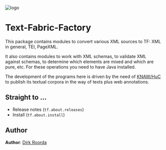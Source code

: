 ![logo](images/tf.png)

# Text-Fabric-Factory

This package contains modules to convert various XML sources to TF:
XML in general, TEI, PageXML.

It also contains modules to work with XML schemas, to validate XML against schemas,
to determine which elements are mixed and which are pure, etc.
For these operations you need to have Java installed.

The development of the programs here is driven by the need of
[KNAW/HuC](https://di.huc.knaw.nl/text-analysis-en.html)
to publish its textual corpora in the way of texts plus web annotations.

## Straight to ...

*   Release notes (`tf.about.releases`)
*   Install (`tf.about.install`)

## Author

**Author**:
[Dirk Roorda](https://pure.knaw.nl/portal/en/persons/dirk-roorda)

